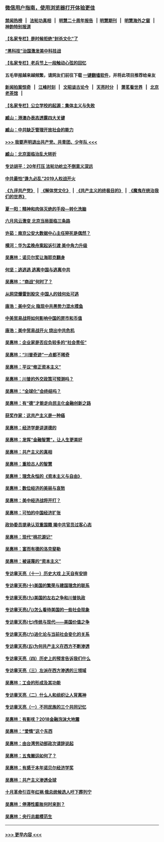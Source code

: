 ### [微信用户指南，使用浏览器打开体验更佳](https://github.com/gfw-breaker/banned-news1/blob/master/indexes/wechat-guide.md?t=0)
#### [禁闻热榜](热点新闻.md?t=0)  &nbsp;&nbsp;|&nbsp;&nbsp; [法轮功真相](https://github.com/gfw-breaker/truth/blob/master/README.md?t=0) &nbsp;&nbsp;|&nbsp;&nbsp; [明慧二十周年报告](https://github.com/gfw-breaker/mh-reports/blob/master/README.md?t=0) &nbsp;&nbsp;|&nbsp;&nbsp;[明慧期刊](https://github.com/gfw-breaker/mh-qikan) &nbsp;&nbsp;|&nbsp;&nbsp; [明慧海外之窗](https://github.com/gfw-breaker/mh-news/blob/master/README.md?t=0) &nbsp;&nbsp;|&nbsp;&nbsp; [神韵特别报道](https://github.com/gfw-breaker/mh-news/blob/master/shenyun.md?t=0)
#### [【名家专栏】是时候拒绝“封杀文化”了](../pages/nsc423/n11814093.md?t=02170602) 
#### [“黑科技”治国激发美中科技战](../pages/nsc423/n11638056.md?t=02170602) 
#### [【名家专栏】老兵节上一段触动心弦的回忆](../pages/nsc423/n11646016.md?t=02170602) 
#### 五毛举报越来越频繁，请网友们前往下载 [一键翻墙软件](https://github.com/gfw-breaker/ssr-accounts)，并将此项目推荐给亲友
#### [新闻拍案惊奇](https://github.com/gfw-breaker/banned-news1/blob/master/pages/link4.md) &nbsp;&nbsp;|&nbsp;&nbsp; [江峰时刻](https://github.com/gfw-breaker/banned-news1/blob/master/pages/link4.md) &nbsp;&nbsp;|&nbsp;&nbsp; [文昭谈古论今](https://github.com/gfw-breaker/banned-news1/blob/master/pages/link4.md) &nbsp;&nbsp;|&nbsp;&nbsp; [天亮时分](https://github.com/gfw-breaker/banned-news1/blob/master/pages/link4.md) &nbsp;&nbsp;|&nbsp;&nbsp; [萧茗看世界](https://github.com/gfw-breaker/banned-news1/blob/master/pages/link4.md) &nbsp;&nbsp;|&nbsp;&nbsp; [北京老茶馆](https://github.com/gfw-breaker/banned-news1/blob/master/pages/link4.md) &nbsp;&nbsp;|&nbsp;&nbsp; 
#### [【名家专栏】公立学校的起源：集体主义与失败](../pages/nsc423/n11601833.md?t=02170602) 
#### [臧山：港澳办表态透露四大关键](../pages/nsc423/n11421628.md?t=02170602) 
#### [臧山：中共缺乏管理开放社会的能力](../pages/nsc423/n11407457.md?t=02170602) 
#### [>>> 我要声明退出共产党、共青团、少年队 <<<](https://github.com/begood0513/goodnews/blob/master/quit/letter.md) 
#### [臧山：北京面临治乱大转折](../pages/nsc423/n11406895.md?t=02170602) 
#### [专访胡平：20年打压 法轮功屹立不倒意义深远](../pages/nsc423/n11398800.md?t=02170602) 
#### [中共最怕“逢九必乱”2019人权战开火](../pages/nsc423/n11385248.md?t=02170602) 
#### [《九评共产党》](https://github.com/begood0513/9ping.md/blob/master/README.md) &nbsp;|&nbsp; [《解体党文化》](../../../../jtdwh.md/blob/master/README.md)  &nbsp;|&nbsp; [《共产主义的终极目的》](../../../../gczydzjmd.md/blob/master/README.md) &nbsp;|&nbsp; [《魔鬼在统治我们的世界》](../../../../mgztzwmdsj.md/blob/master/README.md) 
#### [夏一阳：精神和肉体灭绝的手段—转化洗脑](../pages/nsc423/n11368250.md?t=02170602) 
#### [六月风云激变 北京当局面临三条路](../pages/nsc423/n11313668.md?t=02170602) 
#### [许茹：南京公安大数据中心主任猝死是偶然？](../pages/nsc423/n11064744.md?t=02170602) 
#### [横河：华为孟晚舟案起诉引渡 美中角力升级](../pages/nsc423/n11027230.md?t=02170602) 
#### [吴惠林：诺贝尔奖让海耶克翻身](../pages/nsc423/n10890049.md?t=02170602) 
#### [何坚：逃逃逃 逃离中国与逃离中共](../pages/nsc423/n10592891.md?t=02170602) 
#### [吴惠林：“商战”何时了？](../pages/nsc423/n10573558.md?t=02170602) 
#### [从网贷爆雷到股灾 中国人的钱何处可逃](../pages/nsc423/n10572800.md?t=02170602) 
#### [唐浩：美中交火 隐现中共黑势力混水摸鱼](../pages/nsc423/n10544040.md?t=02170602) 
#### [中美贸易战将如何影响中国的房市和币值](../pages/nsc423/n10543697.md?t=02170602) 
#### [唐浩：美中贸易战开火 烧出中共危机](../pages/nsc423/n10540126.md?t=02170602) 
#### [吴惠林：企业家是否应负较多的“社会责任”](../pages/nsc423/n10535022.md?t=02170602) 
#### [吴惠林：“川普奇迹”一点都不稀奇](../pages/nsc423/n10512808.md?t=02170602) 
#### [吴惠林：平议“修正资本主义”](../pages/nsc423/n10495724.md?t=02170602) 
#### [吴惠林：川普的外交政策可预测吗？](../pages/nsc423/n10462387.md?t=02170602) 
#### [吴惠林：“全球化”会终结吗？](../pages/nsc423/n10452838.md?t=02170602) 
#### [吴惠林：有“德”才能走向民主化金融创新之路](../pages/nsc423/n10432292.md?t=02170602) 
#### [获奖作家：这共产主义是一种癌](../pages/nsc423/n10431541.md?t=02170602) 
#### [吴惠林：经济学是讲道德的](../pages/nsc423/n10398014.md?t=02170602) 
#### [吴惠林：发挥“金融智慧”，让人生更美好](../pages/nsc423/n10375019.md?t=02170602) 
#### [吴惠林：共产主义的真相](../pages/nsc423/n10351394.md?t=02170602) 
#### [吴惠林：重拾古人的智慧](../pages/nsc423/n10337691.md?t=02170602) 
#### [吴惠林：理念永恒的《资本主义与自由》](../pages/nsc423/n10316274.md?t=02170602) 
#### [吴惠林：数位经济的美丽与哀愁](../pages/nsc423/n10292946.md?t=02170602) 
#### [吴惠林：美中经济战将开打？](../pages/nsc423/n10258825.md?t=02170602) 
#### [吴惠林：可怕的中国经济扩张](../pages/nsc423/n10219147.md?t=02170602) 
#### [政协委员提承认双重国籍 揭中共官员过客心态](../pages/nsc423/n10208809.md?t=02170602) 
#### [吴惠林：现代“桃花源记”](../pages/nsc423/n10185234.md?t=02170602) 
#### [吴惠林：富而有德的洛克斐勒](../pages/nsc423/n10142264.md?t=02170602) 
#### [吴惠林：被诬蔑的“资本主义”](../pages/nsc423/n10124816.md?t=02170602) 
#### [专访章天亮（十一）历史大戏 上天自有安排](../pages/nsc423/n10094905.md?t=02170602) 
#### [专访章天亮(十)美国的繁荣与建国理念的联系](../pages/nsc423/n10094899.md?t=02170602) 
#### [专访章天亮(九)美国的左右之争和川普执政](../pages/nsc423/n10094889.md?t=02170602) 
#### [专访章天亮(八)怎么看待美国的一些社会现象](../pages/nsc423/n10094857.md?t=02170602) 
#### [专访章天亮(七)传统与现代——美国价值之争](../pages/nsc423/n10093140.md?t=02170602) 
#### [专访章天亮(六)进化论与当前社会变化的关系](../pages/nsc423/n10092036.md?t=02170602) 
#### [专访章天亮(五)为何共产主义在西方不断渗透](../pages/nsc423/n10083620.md?t=02170602) 
#### [专访章天亮（四）历史上的预言告诉我们什么](../pages/nsc423/n10083606.md?t=02170602) 
#### [专访章天亮（三）左派在西方渗透的三领域](../pages/nsc423/n10081115.md?t=02170602) 
#### [吴惠林：工会的形成及其功能](../pages/nsc423/n10080633.md?t=02170602) 
#### [专访章天亮（二）什么人和组织让人背离神](../pages/nsc423/n10076637.md?t=02170602) 
#### [专访章天亮（一）不同民族的三个共同记忆](../pages/nsc423/n10074188.md?t=02170602) 
#### [吴惠林：有影呒？2018金融泡沫大地震](../pages/nsc423/n10040534.md?t=02170602) 
#### [吴惠林：“爱情”这个东西](../pages/nsc423/n10019423.md?t=02170602) 
#### [吴惠林：由台湾劳动部政次请辞说起](../pages/nsc423/n9979679.md?t=02170602) 
#### [吴惠林：五鬼搬运如何了？](../pages/nsc423/n9925338.md?t=02170602) 
#### [吴惠林：有感于本年诺贝尔经济学奖](../pages/nsc423/n9871883.md?t=02170602) 
#### [吴惠林：共产主义渗透全球](../pages/nsc423/n9812748.md?t=02170602) 
#### [十月革命引百年红祸 俄总统候选人吁下葬列宁](../pages/nsc423/n9810182.md?t=02170602) 
#### [吴惠林：停滞性膨胀何时来到？](../pages/nsc423/n9764136.md?t=02170602) 
#### [吴惠林：央行总裁模范生](../pages/nsc423/n9728134.md?t=02170602) 

----
#### [ >>> 更早内容 <<< ](../indexes/nsc423-earlier.md)
